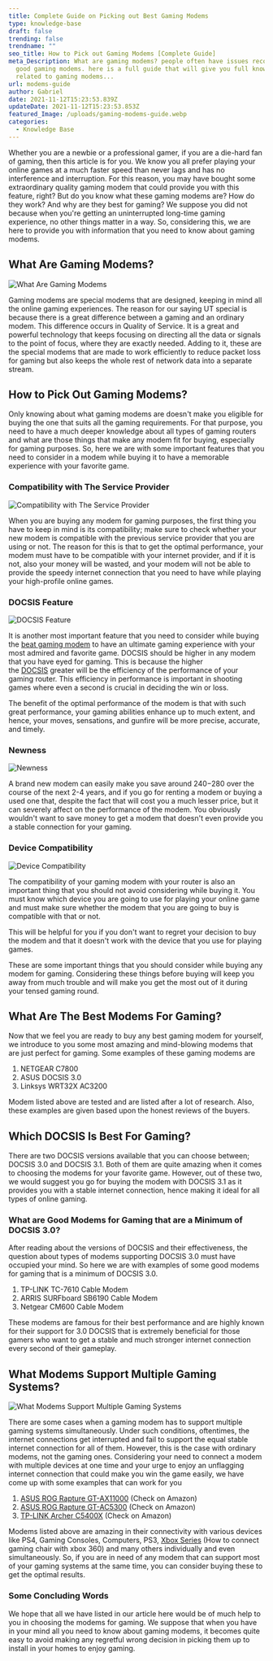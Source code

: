 ```yaml
---
title: Complete Guide on Picking out Best Gaming Modems
type: knowledge-base
draft: false
trending: false
trendname: ""
seo_title: How to Pick out Gaming Modems [Complete Guide]
meta_Description: What are gaming modems? people often have issues recognizing
  good gaming modems. here is a full guide that will give you full knowledge
  related to gaming modems...
url: modems-guide
author: Gabriel
date: 2021-11-12T15:23:53.839Z
updateDate: 2021-11-12T15:23:53.853Z
featured_Image: /uploads/gaming-modems-guide.webp
categories:
  - Knowledge Base
---
```

Whether you are a newbie or a professional gamer, if you are a die-hard fan of gaming, then this article is for you. We know you all prefer playing your online games at a much faster speed than never lags and has no interference and interruption. For this reason, you may have bought some extraordinary quality gaming modem that could provide you with this feature, right? But do you know what these gaming modems are? How do they work? And why are they best for gaming? We suppose you did not because when you're getting an uninterrupted long-time gaming experience, no other things matter in a way. So, considering this, we are here to provide you with information that you need to know about gaming modems.

## What Are Gaming Modems?

![What Are Gaming Modems](/uploads/what-are-gaming-modems.webp "What Are Gaming Modems")

Gaming modems are special modems that are designed, keeping in mind all the online gaming experiences. The reason for our saying UT special is because there is a great difference between a gaming and an ordinary modem. This difference occurs in Quality of Service. It is a great and powerful technology that keeps focusing on directing all the data or signals to the point of focus, where they are exactly needed. Adding to it, these are the special modems that are made to work efficiently to reduce packet loss for gaming but also keeps the whole rest of network data into a separate stream.

## How to Pick Out Gaming Modems?

Only knowing about what gaming modems are doesn't make you eligible for buying the one that suits all the gaming requirements. For that purpose, you need to have a much deeper knowledge about all types of gaming routers and what are those things that make any modem fit for buying, especially for gaming purposes. So, here we are with some important features that you need to consider in a modem while buying it to have a memorable experience with your favorite game.

### Compatibility with The Service Provider

![Compatibility with The Service Provider](/uploads/compatibility-with-the-service-provider.webp "Compatibility with The Service Provider")

When you are buying any modem for gaming purposes, the first thing you have to keep in mind is its compatibility; make sure to check whether your new modem is compatible with the previous service provider that you are using or not. The reason for this is that to get the optimal performance, your modem must have to be compatible with your internet provider, and if it is not, also your money will be wasted, and your modem will not be able to provide the speedy internet connection that you need to have while playing your high-profile online games.

### DOCSIS Feature

![DOCSIS Feature](/uploads/docsis-feature.webp "DOCSIS Feature")

It is another most important feature that you need to consider while buying the [beat gaming modem](https://gamingtechies.com/best-modem/) to have an ultimate gaming experience with your most admired and favorite game. DOCSIS should be higher in any modem that you have eyed for gaming. This is because the higher the [DOCSIS](https://en.wikipedia.org/wiki/DOCSIS) greater will be the efficiency of the performance of your gaming router. This efficiency in performance is important in shooting games where even a second is crucial in deciding the win or loss.

The benefit of the optimal performance of the modem is that with such great performance, your gaming abilities enhance up to much extent, and hence, your moves, sensations, and gunfire will be more precise, accurate, and timely.

### Newness

![Newness](/uploads/newness.webp "Newness")

A brand new modem can easily make you save around $240-$280 over the course of the next 2-4 years, and if you go for renting a modem or buying a used one that, despite the fact that will cost you a much lesser price, but it can severely affect on the performance of the modem. You obviously wouldn't want to save money to get a modem that doesn't even provide you a stable connection for your gaming.

### Device Compatibility

![Device Compatibility](/uploads/device-compatibility.webp "Device Compatibility")

The compatibility of your gaming modem with your router is also an important thing that you should not avoid considering while buying it. You must know which device you are going to use for playing your online game and must make sure whether the modem that you are going to buy is compatible with that or not.

This will be helpful for you if you don't want to regret your decision to buy the modem and that it doesn't work with the device that you use for playing games.

These are some important things that you should consider while buying any modem for gaming. Considering these things before buying will keep you away from much trouble and will make you get the most out of it during your tensed gaming round.

## What Are The Best Modems For Gaming?

Now that we feel you are ready to buy any best gaming modem for yourself, we introduce to you some most amazing and mind-blowing modems that are just perfect for gaming. Some examples of these gaming modems are

1. NETGEAR C7800
2. ASUS DOCSIS 3.0
3. Linksys WRT32X AC3200

Modem listed above are tested and are listed after a lot of research. Also, these examples are given based upon the honest reviews of the buyers.

## Which DOCSIS Is Best For Gaming?

There are two DOCSIS versions available that you can choose between; DOCSIS 3.0 and DOCSIS 3.1. Both of them are quite amazing when it comes to choosing the modems for your favorite game. However, out of these two, we would suggest you go for buying the modem with DOCSIS 3.1 as it provides you with a stable internet connection, hence making it ideal for all types of online gaming.

### What are Good Modems for Gaming that are a Minimum of DOCSIS 3.0?

After reading about the versions of DOCSIS and their effectiveness, the question about types of modems supporting DOCSIS 3.0 must have occupied your mind. So here we are with examples of some good modems for gaming that is a minimum of DOCSIS 3.0.

1. TP-LINK TC-7610 Cable Modem
2. ARRIS SURFboard SB6190 Cable Modem
3. Netgear CM600 Cable Modem

These modems are famous for their best performance and are highly known for their support for 3.0 DOCSIS that is extremely beneficial for those gamers who want to get a stable and much stronger internet connection every second of their gameplay.

## What Modems Support Multiple Gaming Systems?

![What Modems Support Multiple Gaming Systems](/uploads/what-modems-support-multiple-gaming-system.webp "What Modems Support Multiple Gaming Systems")

There are some cases when a gaming modem has to support multiple gaming systems simultaneously. Under such conditions, oftentimes, the internet connections get interrupted and fail to support the equal stable internet connection for all of them. However, this is the case with ordinary modems, not the gaming ones. Considering your need to connect a modem with multiple devices at one time and your urge to enjoy an unflagging internet connection that could make you win the game easily, we have come up with some examples that can work for you

1. [ASUS ROG Rapture GT-AX11000](https://amzn.to/3msnCx8) (Check on Amazon)
2. [ASUS ROG Rapture GT-AC5300](https://amzn.to/2Or6xqG) (Check on Amazon)
3. [TP-LINK Archer C5400X](https://amzn.to/3mqRppS) (Check on Amazon)

Modems listed above are amazing in their connectivity with various devices like PS4, Gaming Consoles, Computers, PS3, [Xbox Series](https://gamingtechies.com/how-to-connect-chair-to-xbox-360/) (How to connect gaming chair with xbox 360) and many others individually and even simultaneously. So, if you are in need of any modem that can support most of your gaming systems at the same time, you can consider buying these to get the optimal results.

### Some Concluding Words

We hope that all we have listed in our article here would be of much help to you in choosing the modems for gaming. We suppose that when you have in your mind all you need to know about gaming modems, it becomes quite easy to avoid making any regretful wrong decision in picking them up to install in your homes to enjoy gaming.
